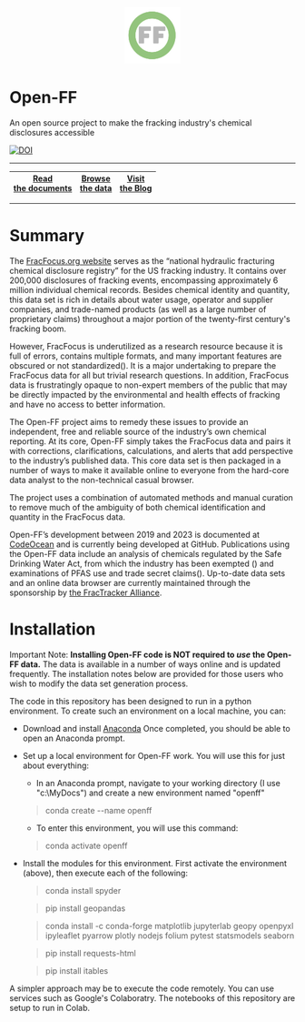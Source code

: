 <center> <img src="docs/images/header_logo.png" width="100"/></center>
<!-- this is a test of a comment 
To do:
--->

# Open-FF

An open source project to make the fracking industry's chemical disclosures accessible 


[![DOI](https://zenodo.org/badge/DOI/10.5281/zenodo.10050984.svg)](https://doi.org/10.5281/zenodo.10050984)

---

   
|[Read <br>the documents](docs/Top.md)|[Browse <br>the data](https://storage.googleapis.com/open-ff-browser/Open-FF_Catalog.html)|[Visit <br>the Blog](https://frackingchemicaldisclosure.wordpress.com/)|
| --- | --- | --- |
---

# Summary
The [FracFocus.org website](https://fracfocus.org/) serves as the “national hydraulic fracturing chemical disclosure registry” for the US fracking industry. It contains over 200,000 disclosures of fracking events, encompassing approximately 6 million individual chemical records.  Besides chemical identity and quantity, this data set is rich in details about water usage, operator and supplier companies, and trade-named products (as well as a large number of proprietary claims) throughout a major portion of the twenty-first century's fracking boom.

However, FracFocus is underutilized as a research resource because it is full of errors, contains multiple formats, and many important features are obscured or not standardized(). It is a major undertaking to prepare the FracFocus data for all but trivial research questions.  In addition, FracFocus data is frustratingly opaque to non-expert members of the public that may be directly impacted by the environmental and health effects of fracking and have no access to better information.

The Open-FF project aims to remedy these issues to provide an independent, free and reliable source of the industry’s own chemical reporting. At its core, Open-FF simply takes the FracFocus data and pairs it with corrections, clarifications, calculations, and alerts that add perspective to the industry’s published data.  This core data set is then packaged in a number of ways to make it available online to everyone from the hard-core data analyst to the non-technical casual browser.  

The project uses a combination of automated methods and manual curation to remove much of the ambiguity of both chemical identification and quantity in the FracFocus data.

Open-FF’s development between 2019 and 2023 is documented at [CodeOcean](https://doi.org/10.24433/CO.1058811.v16) and is currently being developed at GitHub. Publications using the Open-FF data include an analysis of chemicals regulated by the Safe Drinking Water Act, from which the industry has been exempted () and examinations of PFAS use and trade secret claims().  Up-to-date data sets and an online data browser are currently maintained through the sponsorship by [the FracTracker Alliance](https://www.fractracker.org/).


# Installation

Important Note: **Installing Open-FF code is NOT required to *use* the Open-FF data.**  The data is available in a number of ways online and is updated frequently.  The installation notes below are provided for those users who wish to modify the data set generation process.

The code in this repository has been designed to run in a python environment. To create such an environment on a local machine, you can:
- Download and install [Anaconda](https://www.anaconda.com/download)  Once completed, you should be able to open an Anaconda prompt.
- Set up a local environment for Open-FF work.  You will use this for just about everything:
    - In an Anaconda prompt, navigate to your working directory (I use "c:\MyDocs") and create a new environment named "openff"
    > conda create --name openff
    - To enter this environment, you will use this command:  
    > conda activate openff
- Install the modules for this environment.  First activate the environment (above), then execute each of the following:

    > conda install spyder

    > pip install geopandas

    > conda install -c conda-forge matplotlib jupyterlab geopy openpyxl ipyleaflet pyarrow plotly nodejs folium pytest statsmodels seaborn

    > pip install requests-html

    > pip install itables

A simpler approach may be to execute the code remotely.  You can use services such as Google's Colaboratry.  The notebooks of this repository are setup to run in Colab. 
